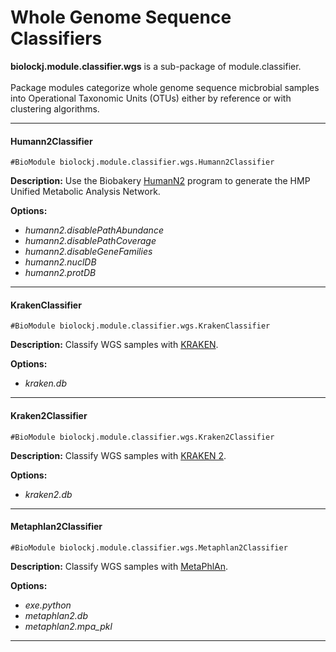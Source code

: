 # Whole Genome Sequence Classifiers

**biolockj.module.classifier.wgs** is a sub-package of module.classifier.<br><br>Package modules categorize whole genome sequence micbrobial samples into Operational Taxonomic Units (OTUs) either by reference or with clustering algorithms.<br>

----

#### Humann2Classifier
`#BioModule biolockj.module.classifier.wgs.Humann2Classifier`

**Description:**  Use the Biobakery [HumanN2](https://bitbucket.org/biobakery/humann2) program to generate the HMP Unified Metabolic Analysis Network.

**Options:**

   - *humann2.disablePathAbundance*
   - *humann2.disablePathCoverage*
   - *humann2.disableGeneFamilies*
   - *humann2.nuclDB*
   - *humann2.protDB*
   
----

#### KrakenClassifier
`#BioModule biolockj.module.classifier.wgs.KrakenClassifier`

**Description:**  Classify WGS samples with [KRAKEN](http://ccb.jhu.edu/software/kraken/).

**Options:**

   - *kraken.db* 

----

#### Kraken2Classifier
`#BioModule biolockj.module.classifier.wgs.Kraken2Classifier`

**Description:**  Classify WGS samples with [KRAKEN 2](https://ccb.jhu.edu/software/kraken2/).

**Options:**

   - *kraken2.db* 

----

#### Metaphlan2Classifier
`#BioModule biolockj.module.classifier.wgs.Metaphlan2Classifier`

**Description:**  Classify WGS samples with [MetaPhlAn](http://bitbucket.org/biobakery/metaphlan2).

**Options:**

   - *exe.python* 
   - *metaphlan2.db*
   - *metaphlan2.mpa_pkl*

----